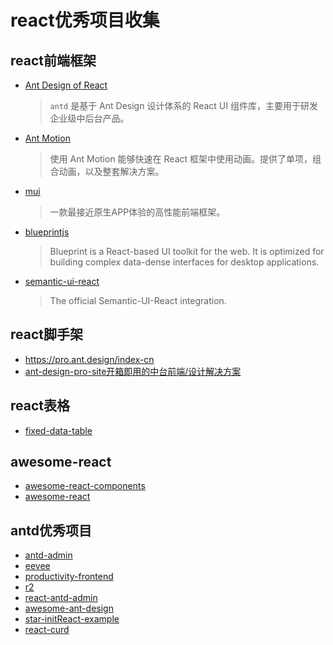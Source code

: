 # react优秀项目收集
## react前端框架
- [Ant Design of React](https://ant.design/docs/react/introduce-cn)
  > `antd` 是基于 Ant Design 设计体系的 React UI 组件库，主要用于研发企业级中后台产品。
  
- [Ant Motion](https://motion.ant.design)
  > 使用 Ant Motion 能够快速在 React 框架中使用动画。提供了单项，组合动画，以及整套解决方案。
  
- [mui](https://mui.com/)
  > 一款最接近原生APP体验的高性能前端框架。
  
- [blueprintjs](http://blueprintjs.com/docs/#overview)
  > Blueprint is a React-based UI toolkit for the web.
  It is optimized for building complex data-dense interfaces for desktop applications.

- [semantic-ui-react](https://github.com/Semantic-Org/Semantic-UI-React)
  > The official Semantic-UI-React integration.

## react脚手架
- https://pro.ant.design/index-cn
- [ant-design-pro-site开箱即用的中台前端/设计解决方案](https://github.com/ant-design/ant-design-pro-site.git)

## react表格
- [fixed-data-table](https://github.com/facebook/fixed-data-table)

## awesome-react
- [awesome-react-components](https://github.com/brillout/awesome-react-components)
- [awesome-react](https://github.com/enaqx/awesome-react)

## antd优秀项目
- [antd-admin](https://github.com/zuiidea/antd-admin)
- [eevee](https://github.com/pizn/eevee)
- [productivity-frontend](https://github.com/dhruv-kumar-jha/productivity-frontend)
- [r2](https://github.com/dog-days/r2)
- [react-antd-admin](https://github.com/jiangxy/react-antd-admin)
- [awesome-ant-design](https://github.com/websemantics/awesome-ant-design)
- [star-initReact-example](https://github.com/pookpal/star-initReact-example)
- [react-curd](https://github.com/awaw00/react-curd)